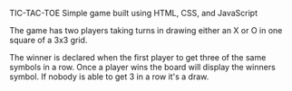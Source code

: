 TIC-TAC-TOE
Simple game built using HTML, CSS, and JavaScript

The game has two players taking turns in drawing either an X or O in one square of a 3x3 grid. 

The winner is declared when the first player to get three of the same symbols in a row. Once a player wins the board will display the winners symbol. If nobody is able to get 3 in a row it's a draw.


 


